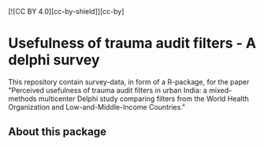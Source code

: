 [![CC BY 4.0][cc-by-shield]][cc-by]

# Usefulness of trauma audit filters - A delphi survey

This repository contain survey-data, in form of a R-package, for the paper "Perceived usefulness of trauma audit filters in urban India: a mixed-methods multicenter Delphi study comparing filters from the World Health Organization and Low-and-Middle-Income Countries."

## About this package
